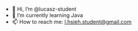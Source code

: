 - 👋 Hi, I’m @lucasz-student
- 🌱 I’m currently learning Java
- 📫 How to reach me: l.hsieh.student@gmail.com

<!---
lucasz-student/lucasz-student is a ✨ special ✨ repository because its `README.md` (this file) appears on your GitHub profile.
You can click the Preview link to take a look at your changes.
--->
